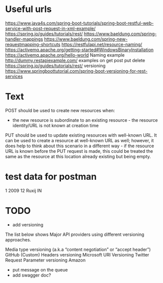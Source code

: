 # Useful urls
https://www.java4s.com/spring-boot-tutorials/spring-boot-restful-web-service-with-post-request-in-xml-example/
https://spring.io/guides/tutorials/rest/
https://www.baeldung.com/spring-handler-mappings
https://www.baeldung.com/spring-new-requestmapping-shortcuts
https://restfulapi.net/resource-naming/
https://activemq.apache.org/getting-started#WindowsBinaryInstallation
https://activemq.apache.org/hello-world
Naming example http://dummy.restapiexample.com/
examples on get post put delete https://spring.io/guides/tutorials/rest/
versioning https://www.springboottutorial.com/spring-boot-versioning-for-rest-services
# Text

POST should be used to create new resources when:
- the new resource is subordinate to an existing resource - the resource identity/URL is not known at creation time

PUT should be used to update existing resources with well-known URL. It can be used to create a resource at well-known URL as well; however, it does help to think about this scenario in a different way - if the resource URL is known before the PUT request is made, this could be treated the same as the resource at this location already existing but being empty.

# test data for postman
<CardCheck>
                       	<id>
                       		1
                       	</id>
                         <data>
                         2009
                         </data>
                         <cardId>
                         12
                         </cardId>
                         <username>
                         Ruxij
                         </username>
                         <action>
                         IN
                         </action>
</CardCheck>

# TODO

- add versioning

The list below shows Major API providers using different versioning approaches.

Media type versioning (a.k.a “content negotiation” or “accept header”)
GitHub
(Custom) Headers versioning
Microsoft
URI Versioning
Twitter
Request Parameter versioning
Amazon

- put message on the queue
- add swagger doc?
